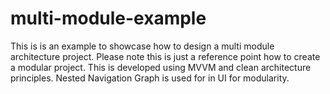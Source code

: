 # multi-module-example
This is is an example to showcase how to design a multi module architecture project. Please note this is just a reference point how to create a modular project. This is developed using MVVM and clean architecture principles. Nested Navigation Graph is used for in UI for modularity.
